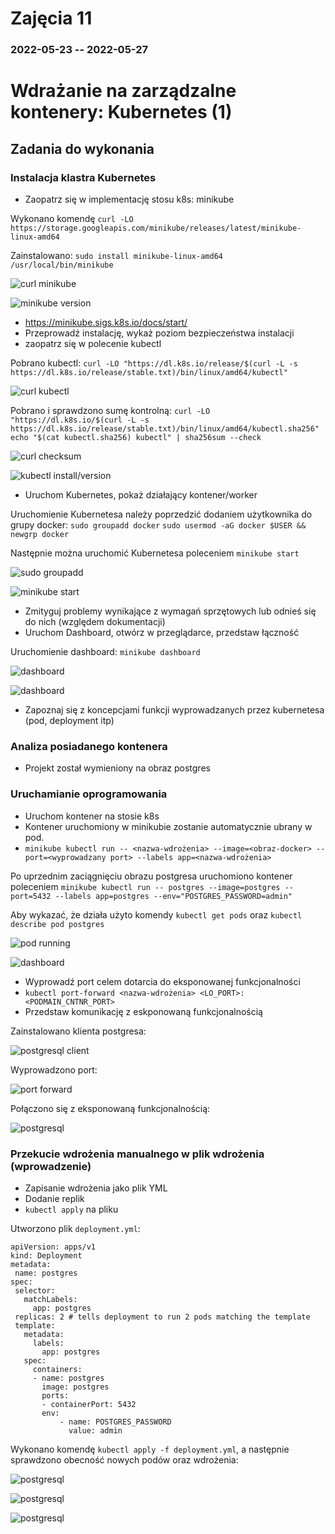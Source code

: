 # Zajęcia 11
### 2022-05-23 -- 2022-05-27

# Wdrażanie na zarządzalne kontenery: Kubernetes (1)

## Zadania do wykonania
### Instalacja klastra Kubernetes
 * Zaopatrz się w implementację stosu k8s: minikube
 
 Wykonano komendę `curl -LO https://storage.googleapis.com/minikube/releases/latest/minikube-linux-amd64`
 
 Zainstalowano: `sudo install minikube-linux-amd64 /usr/local/bin/minikube`
 
 ![curl minikube](Pictures/1.png?raw=true)
 
 ![minikube version](Pictures/2.png?raw=true)
 
 * https://minikube.sigs.k8s.io/docs/start/
 * Przeprowadź instalację, wykaż poziom bezpieczeństwa instalacji
 * zaopatrz się w polecenie kubectl
 
 Pobrano kubectl: `curl -LO "https://dl.k8s.io/release/$(curl -L -s https://dl.k8s.io/release/stable.txt)/bin/linux/amd64/kubectl"`
 
 ![curl kubectl](Pictures/3.png?raw=true)
 
 Pobrano i sprawdzono sumę kontrolną: `curl -LO "https://dl.k8s.io/$(curl -L -s https://dl.k8s.io/release/stable.txt)/bin/linux/amd64/kubectl.sha256"`
 `echo "$(cat kubectl.sha256) kubectl" | sha256sum --check`
 
 ![curl checksum](Pictures/4.png?raw=true)
 
 ![kubectl install/version](Pictures/5.png?raw=true)
 
 * Uruchom Kubernetes, pokaż działający kontener/worker

 Uruchomienie Kubernetesa należy poprzedzić dodaniem użytkownika do grupy docker:
 `sudo groupadd docker`
 `sudo usermod -aG docker $USER && newgrp docker`
 
 Następnie można uruchomić Kubernetesa poleceniem `minikube start`
 
 ![sudo groupadd](Pictures/6.png?raw=true) 
 
 ![minikube start](Pictures/7.png?raw=true)
 
 * Zmityguj problemy wynikające z wymagań sprzętowych lub odnieś się do nich (względem dokumentacji)
 * Uruchom Dashboard, otwórz w przeglądarce, przedstaw łączność

 Uruchomienie dashboard: `minikube dashboard`
 
 ![dashboard](Pictures/8.png?raw=true)
 
 ![dashboard](Pictures/9.png?raw=true) 
 
 * Zapoznaj się z koncepcjami funkcji wyprowadzanych przez kubernetesa (pod, deployment itp)
 
### Analiza posiadanego kontenera
 * Projekt został wymieniony na obraz postgres
   
### Uruchamianie oprogramowania
 * Uruchom kontener na stosie k8s
 * Kontener uruchomiony w minikubie zostanie automatycznie ubrany w pod.
 * ```minikube kubectl run -- <nazwa-wdrożenia> --image=<obraz-docker> --port=<wyprowadzany port> --labels app=<nazwa-wdrożenia>```
 
 Po uprzednim zaciągnięciu obrazu postgresa uruchomiono kontener poleceniem `minikube kubectl run -- postgres --image=postgres --port=5432 --labels app=postgres --env="POSTGRES_PASSWORD=admin"`
 
 Aby wykazać, że działa użyto komendy `kubectl get pods` oraz `kubectl describe pod postgres`
 
 ![pod running](Pictures/10.png?raw=true)
 
 ![dashboard](Pictures/11.png?raw=true) 
 
 * Wyprowadź port celem dotarcia do eksponowanej funkcjonalności
 * ```kubectl port-forward <nazwa-wdrożenia> <LO_PORT>:<PODMAIN_CNTNR_PORT> ```
 * Przedstaw komunikację z eskponowaną funkcjonalnością
 
 Zainstalowano klienta postgresa:
 
 ![postgresql client](Pictures/12.png?raw=true)  
 
 Wyprowadzono port:
 
 ![port forward](Pictures/17.png?raw=true)
 
 Połączono się z eksponowaną funkcjonalnością:
 
 ![postgresql](Pictures/13.png?raw=true)  
 
### Przekucie wdrożenia manualnego w plik wdrożenia (wprowadzenie)
 * Zapisanie wdrożenia jako plik YML
 * Dodanie replik
 * ```kubectl apply``` na pliku
 
 Utworzono plik `deployment.yml`:
 
 ```
 apiVersion: apps/v1
kind: Deployment
metadata:
  name: postgres
spec:
  selector:
    matchLabels:
      app: postgres
  replicas: 2 # tells deployment to run 2 pods matching the template
  template:
    metadata:
      labels:
        app: postgres
    spec:
      containers:
      - name: postgres
        image: postgres
        ports:
        - containerPort: 5432
        env:
            - name: POSTGRES_PASSWORD
              value: admin
 ```
 
 Wykonano komendę `kubectl apply -f deployment.yml`, a następnie sprawdzono obecność nowych podów oraz wdrożenia:
 
 ![postgresql](Pictures/14.png?raw=true)
 
 ![postgresql](Pictures/15.png?raw=true)
 
 ![postgresql](Pictures/16.png?raw=true)   
 
